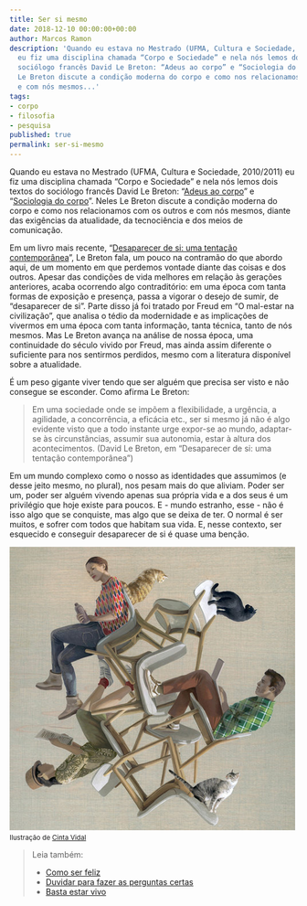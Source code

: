 ```yaml
---
title: Ser si mesmo
date: 2018-12-10 00:00:00+00:00
author: Marcos Ramon
description: 'Quando eu estava no Mestrado (UFMA, Cultura e Sociedade, 2010/2011)
  eu fiz uma disciplina chamada “Corpo e Sociedade” e nela nós lemos dois textos do
  sociólogo francês David Le Breton: “Adeus ao corpo” e “Sociologia do corpo”. Neles
  Le Breton discute a condição moderna do corpo e como nos relacionamos com os outros
  e com nós mesmos...'
tags:
- corpo
- filosofia
- pesquisa
published: true
permalink: ser-si-mesmo
---
```

Quando eu estava no Mestrado (UFMA, Cultura e Sociedade, 2010/2011) eu fiz uma disciplina chamada “Corpo e Sociedade” e nela nós lemos dois textos do sociólogo francês David Le Breton: “[Adeus ao corpo](https://amzn.to/2SDzJXQ)” e “[Sociologia do corpo](https://amzn.to/2QIonEY)”. Neles Le Breton discute a condição moderna do corpo e como nos relacionamos com os outros e com nós mesmos, diante das exigências da atualidade, da tecnociência e dos meios de comunicação.

Em um livro mais recente, “[Desaparecer de si: uma tentação contemporânea](https://amzn.to/2EbKHjy)”, Le Breton fala, um pouco na contramão do que abordo aqui, de um momento em que perdemos vontade diante das coisas e dos outros. Apesar das condições de vida melhores em relação às gerações anteriores, acaba ocorrendo algo contraditório: em uma época com tanta formas de exposição e presença, passa a vigorar o desejo de sumir, de “desaparecer de si”. Parte disso já foi tratado por Freud em “O mal-estar na civilização”, que analisa o tédio da modernidade e as implicações de vivermos em uma época com tanta informação, tanta técnica, tanto de nós mesmos. Mas Le Breton avança na análise de nossa época, uma continuidade do século vivido por Freud, mas ainda assim diferente o suficiente para nos sentirmos perdidos, mesmo com a literatura disponível sobre a atualidade.

É um peso gigante viver tendo que ser alguém que precisa ser visto e não consegue se esconder. Como afirma Le Breton:

> Em uma sociedade onde se impõem a flexibilidade, a urgência, a agilidade, a concorrência, a eficácia etc., ser si mesmo já não é algo evidente visto que a todo instante urge expor-se ao mundo, adaptar-se às circunstâncias, assumir sua autonomia, estar à altura dos acontecimentos. (David Le Breton, em “Desaparecer de si: uma tentação contemporânea”)

Em um mundo complexo como o nosso as identidades que assumimos (e desse jeito mesmo, no plural), nos pesam mais do que aliviam. Poder ser um, poder ser alguém vivendo apenas sua própria vida e a dos seus é um privilégio que hoje existe para poucos. E - mundo estranho, esse - não é isso algo que se conquiste, mas algo que se deixa de ter. O normal é ser muitos, e sofrer com todos que habitam sua vida. E, nesse contexto, ser esquecido e conseguir desaparecer de si é quase uma benção.

<img src="/assets/img/Cinta+Vidal.jpg">
<small>Ilustração de <a href="https://cintavidal.com/">Cinta Vidal</a></small>



> Leia também:
> - <a href="/como-ser-feliz">Como ser feliz</a>
> - <a href="/duvidar-para-fazer-as-perguntas-certas">Duvidar para fazer as perguntas certas</a>
> - <a href="/basta-estar-vivo">Basta estar vivo</a>
